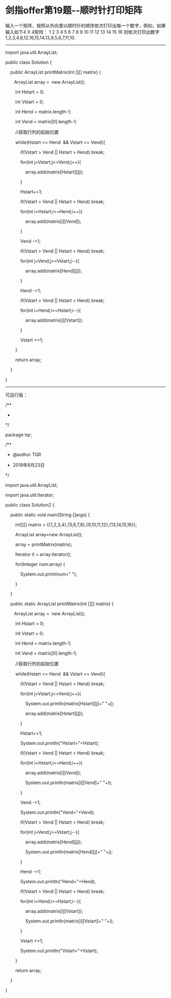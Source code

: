 # 剑指offer第19题--顺时针打印矩阵

输入一个矩阵，按照从外向里以顺时针的顺序依次打印出每一个数字，例如，如果输入如下4 X 4矩阵： 1 2 3 4 5 6 7 8 9 10 11 12 13 14 15 16 则依次打印出数字1,2,3,4,8,12,16,15,14,13,9,5,6,7,11,10.

---

import java.util.ArrayList;

public class Solution {

    public ArrayList<Integer> printMatrix(int [][] matrix) {

       ArrayList array =  new ArrayList<Integer>();

        int Hstart = 0;

        int Vstart = 0;

        int Hend = matrix.length-1;

        int Vend = matrix[0].length-1;

        //获取行列的起始位置

        while(Hstart <= Hend  && Vstart <= Vend){

            if(Vstart > Vend || Hstart > Hend) break;

            for(int j=Vstart;j<=Vend;j++){

                array.add(matrix[Hstart][j]);

            }

            Hstart+=1;

            if(Vstart > Vend || Hstart > Hend) break;

            for(int i=Hstart;i<=Hend;i++){

                array.add(matrix[i][Vend]);

            }

            Vend -=1;

            if(Vstart > Vend || Hstart > Hend) break;

            for(int j=Vend;j>=Vstart;j--){

                array.add(matrix[Hend][j]);

            }

            Hend -=1;

            if(Vstart > Vend || Hstart > Hend) break;

            for(int i=Hend;i>=Hstart;i--){

                array.add(matrix[i][Vstart]);

            }

            Vstart +=1;

        }

        return array;

    }

}

---

可运行版：

/**

*

*/

package tqr;

/**

* @author TQR

* 2019年8月23日

*/

import java.util.ArrayList;

import java.util.Iterator;

public class Solution2 {

    public static void main(String []args) {

        int[][] matrix = {{1,2,3,4},{5,6,7,8},{9,10,11,12},{13,14,15,16}};

        ArrayList<Integer> array=new ArrayList<Integer>();

        array = printMatrix(matrix);

        Iterator<Integer> it = array.iterator();

        for(Integer num:array) {

            System.out.print(num+" ");

        }

    }

    public static ArrayList<Integer> printMatrix(int [][] matrix) {

       ArrayList<Integer> array =  new ArrayList<Integer>();

        int Hstart = 0;

        int Vstart = 0;

        int Hend = matrix.length-1;

        int Vend = matrix[0].length-1;

        //获取行列的起始位置

        while(Hstart <= Hend  && Vstart <= Vend){

            if(Vstart > Vend || Hstart > Hend) break;

            for(int j=Vstart;j<=Vend;j++){

                System.out.println(matrix[Hstart][j]+" "+j);

                array.add(matrix[Hstart][j]);

            }

            Hstart+=1;

            System.out.println("Hstart="+Hstart);

            if(Vstart > Vend || Hstart > Hend) break;

            for(int i=Hstart;i<=Hend;i++){

                array.add(matrix[i][Vend]);

                System.out.println(matrix[i][Vend]+" "+i);

            }

            Vend -=1;

            System.out.println("Vend="+Vend);

            if(Vstart > Vend || Hstart > Hend) break;

            for(int j=Vend;j>=Vstart;j--){

                array.add(matrix[Hend][j]);

                System.out.println(matrix[Hend][j]+" "+j);

            }

            Hend -=1;

            System.out.println("Hend="+Hend);

            if(Vstart > Vend || Hstart > Hend) break;

            for(int i=Hend;i>=Hstart;i--){

                array.add(matrix[i][Vstart]);

                System.out.println(matrix[i][Vstart]+" "+i);

            }

            Vstart +=1;

            System.out.println("Vstart="+Vstart);

        }

        return array;

    }

}
